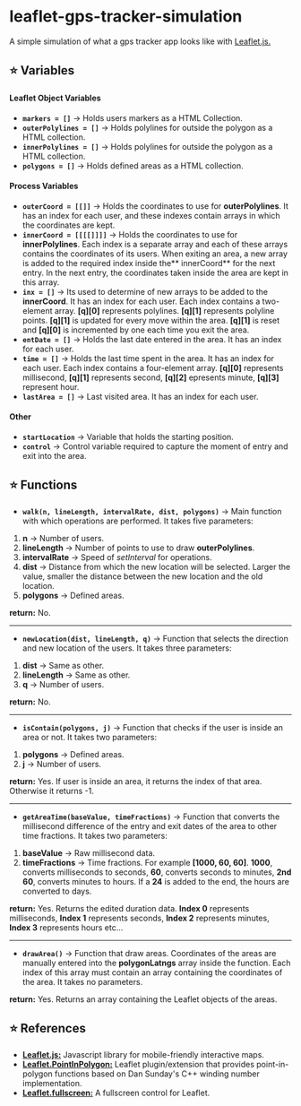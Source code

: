 # leaflet-gps-tracker-simulation
A simple simulation of what a gps tracker app looks like with [Leaflet.js.](https://github.com/Leaflet/Leaflet "Leaflet.js")

## :star: Variables
#### Leaflet Object Variables
- **`markers = []`**  &rarr; Holds users markers as a HTML Collection.
- **`outerPolylines = []`**  &rarr; Holds polylines for outside the polygon as a HTML collection.
- **`innerPolylines = []`**  &rarr; Holds polylines for outside the polygon as a HTML collection.
- **`polygons = []`**  &rarr; Holds defined areas as a HTML collection.

#### Process Variables
- **`outerCoord = [[]]`**  &rarr; Holds the coordinates to use for **outerPolylines**. It has an index for each user, and these indexes contain arrays in which the coordinates are kept.
- **`innerCoord = [[[[]]]]`**  &rarr; Holds the coordinates to use for **innerPolylines**. Each index is a separate array and each of these arrays contains the coordinates of its users. When exiting an area, a new array is added to the required index inside the** innerCoord** for the next entry. In the next entry, the coordinates taken inside the area are kept in this array.
- **`inx = []`**  &rarr; Its used to determine of new arrays to be added to the **innerCoord**.  It has an index for each user. Each index contains a two-element array. **[q][0]** represents polylines. **[q][1]** represents polyline points. **[q][1]** is updated for every move within the area. **[q][1]** is reset and **[q][0]** is incremented by one each time you exit the area.
- **`entDate = []`**  &rarr; Holds the last date entered in the area. It has an index for each user.
- **`time = []`**  &rarr; Holds the last time spent in the area. It has an index for each user. Each index contains a four-element array. **[q][0]** represents millisecond, **[q][1]** represents second, **[q][2]** epresents minute, **[q][3]** represent hour.
- **`lastArea = []`** &rarr; Last visited area. It has an index for each user.

#### Other
- **`startLocation`**  &rarr; Variable that holds the starting position.
- **`control`**  &rarr; Control variable required to capture the moment of entry and exit into the area.

## :star: Functions
- **`walk(n, lineLength, intervalRate, dist, polygons)`** &rarr; Main function with which operations are performed. It takes five parameters:

1. **n** &rarr; Number of users.
2. **lineLength** &rarr; Number of points to use to draw **outerPolylines**.
3. **intervalRate** &rarr; Speed of *setInterval* for operations.
4. **dist** &rarr; Distance from which the new location will be selected. Larger the value, smaller the distance between the new location and the old location.
5. **polygons** &rarr; Defined areas.

**return:** No.

------------
- **`newLocation(dist, lineLength, q)`** &rarr; Function that selects the direction and new location of the users. It takes three parameters:

1. **dist** &rarr; Same as other.
2. **lineLength** &rarr; Same as other.
3. **q** &rarr; Number of users. 

**return:** No.

------------
- **`isContain(polygons, j)`** &rarr; Function that checks if the user is inside an area or not. It takes two parameters:

1. **polygons** &rarr; Defined areas.
2. **j** &rarr; Number of users.

**return:** Yes. If user is inside an area, it returns the index of that area. Otherwise it returns -1.

------------
- **`getAreaTime(baseValue, timeFractions)`** &rarr; Function that converts the millisecond difference of the entry and exit dates of the area to other time fractions. It takes two parameters:

1. **baseValue** &rarr; Raw millisecond data.
2. **timeFractions** &rarr;  Time fractions. For example **[1000, 60, 60]**. **1000**, converts milliseconds to seconds, **60**, converts seconds to minutes, **2nd 60**, converts minutes to hours. If a **24** is added to the end, the hours are converted to days.

**return:** Yes. Returns the edited duration data. **Index 0** represents milliseconds, **Index 1** represents seconds, **Index 2** represents minutes,  **Index 3** represents hours etc...

------------
- **`drawArea()`** &rarr; Function that draw areas. Coordinates of the areas are manually entered into the **polygonLatngs** array inside the function. Each index of this array must contain an array containing the coordinates of the area. It takes no parameters.

**return:** Yes. Returns an array containing the Leaflet objects of the areas.

## :star: References
- [**Leaflet.js:**](https://github.com/Leaflet/Leaflet "**Leaflet.js:**") Javascript library for mobile-friendly interactive maps.
- [**Leaflet.PointInPolygon:**](https://github.com/hayeswise/Leaflet.PointInPolygon "**Leaflet.PointInPolygon**") Leaflet plugin/extension that provides point-in-polygon functions based on Dan Sunday's C++ winding number implementation.
- [**Leaflet.fullscreen:**](https://github.com/Leaflet/Leaflet.fullscreen "**Leaflet.fullscreen**") A fullscreen control for Leaflet.

